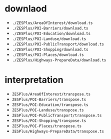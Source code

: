 # downlaod

- `./ZESPlus/AreaOfInterest/download.ts`
- `./ZESPlus/POI-Barriers/download.ts`
- `./ZESPlus/POI-Education/download.ts`
- `./ZESPlus/POI-Landuse/download.ts`
- `./ZESPlus/POI-PublicTransport/download.ts`
- `./ZESPlus/POI-Shopping/download.ts`
- `./ZESPlus/POI-Places/download.ts`
- `./ZESPlus/Highways-PrepareData/download.ts`

# interpretation

- `ZESPlus/AreaOfInterest/transpose.ts`
- `ZESPlus/POI-Barriers/transpose.ts`
- `ZESPlus/POI-Education/transpose.ts`
- `ZESPlus/POI-Landuse/transpose.ts`
- `ZESPlus/POI-PublicTransport/transpose.ts`
- `ZESPlus/POI-Shopping/transpose.ts`
- `ZESPlus/POI-Places/transpose.ts`
- `ZESPlus/Highways-PrepareData/transpose.ts`
